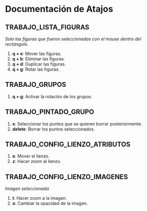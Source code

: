 # Documentación de Atajos

## TRABAJO_LISTA_FIGURAS
*Solo las figuras que fueron seleccionadas con el mouse dentro del rectángulo.*

1. **q + e**: Mover las figuras.
2. **q + b**: Eliminar las figuras.
3. **q + d**: Duplicar las figuras.
4. **q + g**: Rotar las figuras.

## TRABAJO_GRUPOS

1. **q + g**: Activar la rotación de los grupos.

## TRABAJO_PINTADO_GRUPO

1. **s**: Seleccionar los puntos que se quieren borrar posteriormente.
2. **delete**: Borrar los puntos seleccionados.

## TRABAJO_CONFIG_LIENZO_ATRIBUTOS

1. **e**: Mover el lienzo.
2. **z**: Hacer zoom al lienzo.

## TRABAJO_CONFIG_LIENZO_IMAGENES
*Imagen seleccionada*

1. **t**: Hacer zoom a la imagen.
2. **o**: Cambiar la opacidad de la imagen.
